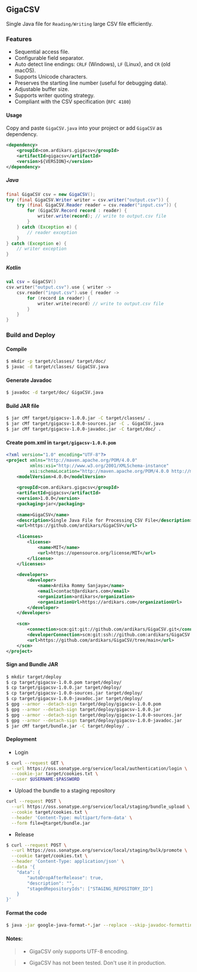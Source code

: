 ## GigaCSV

Single Java file for `Reading/Writing` large CSV file efficiently.

### Features

* Sequential access file.
* Configurable field separator.
* Auto detect line endings: `CRLF` (Windows), `LF` (Linux), and `CR` (old macOS).
* Supports Unicode characters.
* Preserves the starting line number (useful for debugging data).
* Adjustable buffer size.
* Supports writer quoting strategy.
* Compliant with the CSV specification (`RFC 4180`)


#### Usage

Copy and paste `GigaCSV.java` into your project or add `GigaCSV` as dependency.

```xml
<dependency>
    <groupId>com.ardikars.gigacsv</groupId>
    <artifactId>gigacsv</artifactId>
    <version>${VERSION}</version>
</dependency>
```

##### Java

```java
final GigaCSV csv = new GigaCSV();
try (final GigaCSV.Writer writer = csv.writer("output.csv")) {
    try (final GigaCSV.Reader reader = csv.reader("input.csv")) {
        for (GigaCSV.Record record : reader) {
            writer.write(record); // write to output.csv file
        }
    } catch (Exception e) {
        // reader exception
    }
} catch (Exception e) {
    // writer exception
}
```

##### Kotlin

```kotlin
val csv = GigaCSV()
csv.writer("output.csv").use { writer ->
    csv.reader("input.csv").use { reader ->
        for (record in reader) {
            writer.write(record) // write to output.csv file
        }
    }
}
```

### Build and Deploy

#### Compile

```bash
$ mkdir -p target/classes/ target/doc/
$ javac -d target/classes/ GigaCSV.java
```

#### Generate Javadoc

```bash
$ javadoc -d target/doc/ GigaCSV.java
```

#### Build JAR file

```bash
$ jar cMf target/gigacsv-1.0.0.jar -C target/classes/ .
$ jar cMf target/gigacsv-1.0.0-sources.jar -C . GigaCSV.java
$ jar cMf target/gigacsv-1.0.0-javadoc.jar -C target/doc/ .
```

#### Create pom.xml in `target/gigacsv-1.0.0.pom`

```xml
<?xml version="1.0" encoding="UTF-8"?>
<project xmlns="http://maven.apache.org/POM/4.0.0"
         xmlns:xsi="http://www.w3.org/2001/XMLSchema-instance"
         xsi:schemaLocation="http://maven.apache.org/POM/4.0.0 http://maven.apache.org/maven-v4_0_0.xsd">
    <modelVersion>4.0.0</modelVersion>
                
    <groupId>com.ardikars.gigacsv</groupId>
    <artifactId>gigacsv</artifactId>
    <version>1.0.0</version>
    <packaging>jar</packaging>
                
    <name>GigaCSV</name>
    <description>Single Java File for Processing CSV File</description>
    <url>https://github.com/ardikars/GigaCSV</url>
                
    <licenses>
        <license>
            <name>MIT</name>
            <url>https://opensource.org/license/MIT</url>
        </license>
    </licenses>
                
    <developers>
        <developer>
            <name>Ardika Rommy Sanjaya</name>
            <email>contact@ardikars.com</email>
            <organization>ardikars</organization>
            <organizationUrl>https://ardikars.com</organizationUrl>
        </developer>
    </developers>
                
    <scm>
        <connection>scm:git:git://github.com/ardikars/GigaCSV.git</connection>
        <developerConnection>scm:git:ssh://github.com:ardikars/GigaCSV.git</developerConnection>
        <url>https://github.com/ardikars/GigaCSV/tree/main</url>
    </scm>
</project>
```

#### Sign and Bundle JAR

```bash
$ mkdir target/deploy
$ cp target/gigacsv-1.0.0.pom target/deploy/
$ cp target/gigacsv-1.0.0.jar target/deploy/
$ cp target/gigacsv-1.0.0-sources.jar target/deploy/
$ cp target/gigacsv-1.0.0-javadoc.jar target/deploy/
$ gpg --armor --detach-sign target/deploy/gigacsv-1.0.0.pom
$ gpg --armor --detach-sign target/deploy/gigacsv-1.0.0.jar
$ gpg --armor --detach-sign target/deploy/gigacsv-1.0.0-sources.jar
$ gpg --armor --detach-sign target/deploy/gigacsv-1.0.0-javadoc.jar
$ jar cMf target/bundle.jar -C target/deploy/ .
```

#### Deployment

* Login

```bash
$ curl --request GET \
  --url https://oss.sonatype.org/service/local/authentication/login \
  --cookie-jar target/cookies.txt \
  --user $USERNAME:$PASSWORD
```

* Upload the bundle to a staging repository

```bash
curl --request POST \
  --url https://oss.sonatype.org/service/local/staging/bundle_upload \
  --cookie target/cookies.txt \
  --header 'Content-Type: multipart/form-data' \
  --form file=@target/bundle.jar
```

* Release

```bash
$ curl --request POST \
  --url https://oss.sonatype.org/service/local/staging/bulk/promote \
  --cookie target/cookies.txt \
  --header 'Content-Type: application/json' \
  --data '{ 
    "data": {
        "autoDropAfterRelease": true,
        "description": "",
        "stagedRepositoryIds": ["STAGING_REPOSITORY_ID"]
    }
}'
```

#### Format the code

```bash
$ java -jar google-java-format-*.jar --replace --skip-javadoc-formatting GigaCSV.java
```

#### Notes:

> * GigaCSV only supports UTF-8 encoding.

> * GigaCSV has not been tested. Don't use it in production.
